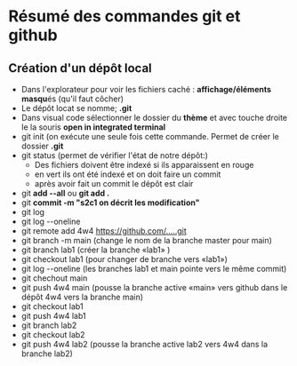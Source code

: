 # Résumé des commandes git et github
## Création d'un dépôt local
- Dans l'explorateur pour voir les fichiers caché : **affichage/éléments masqu**és (qu'il faut côcher)
- Le dépôt locat se nomme; **.git**
- Dans visual code sélectionner le dossier du **thème** et avec touche droite le la souris **open in integrated terminal**
- git init (on exécute une seule fois cette commande. Permet de créer le dossier **.git**
- git status (permet de vérifier l'état de notre dépôt:)
    - Des fichiers doivent être indexé si ils apparaissent en rouge
    - en vert ils ont été indexé et on doit faire un commit
    - après avoir fait un commit le dépôt est clair
- git **add --all** ou **git add  .**
- git **commit -m "s2c1 on décrit les modification"**
- git log
- git log --oneline
- git remote add 4w4 https://github.com/.....git
- git branch -m main  (change le nom de la branche master pour main)
- git branch lab1 (créer la branche «lab1» )
- git checkout lab1 (pour changer de branche vers «lab1»)
- git log --oneline (les branches lab1 et main pointe vers le même commit)
- git chechout main
- git push 4w4 main (pousse la branche active «main» vers github dans le dépôt 4w4 vers la branche main)
- git checkout lab1
- git push 4w4 lab1
- git branch lab2
- git checkout lab2
- git push 4w4 lab2 (pousse la branche active lab2 vers 4w4 dans la branche lab2)